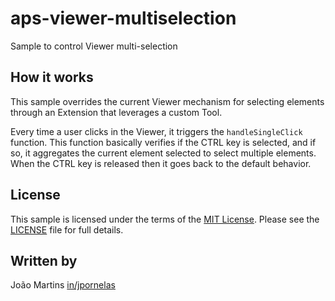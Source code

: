 # aps-viewer-multiselection
Sample to control Viewer multi-selection

## How it works

This sample overrides the current Viewer mechanism for selecting elements through an Extension that leverages a custom Tool.

Every time a user clicks in the Viewer, it triggers the `handleSingleClick` function.
This function basically verifies if the CTRL key is selected, and if so, it aggregates the current element selected to select multiple elements.
When the CTRL key is released then it goes back to the default behavior.

## License

This sample is licensed under the terms of the [MIT License](http://opensource.org/licenses/MIT). Please see the [LICENSE](LICENSE) file for full details.

## Written by

João Martins [in/jpornelas](https://linkedin.com/in/jpornelas)
